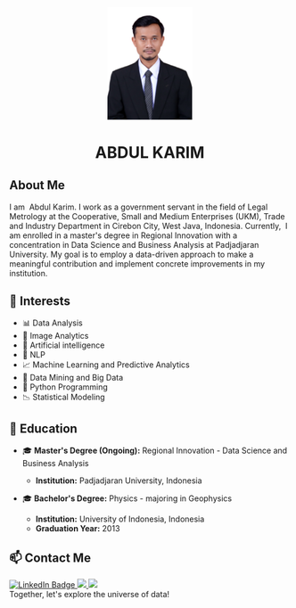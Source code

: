 <p align="center">
  <img src="Foto 3x4_Abdul Karim.jpg" alt="Profile Picture" width="30%" height="30%">
</p>
<h1 align="center">ABDUL KARIM</h1>

## About Me
I am  Abdul Karim. I work as a government servant in the field of Legal Metrology at the Cooperative, Small and Medium Enterprises (UKM), Trade and Industry Department in Cirebon City, West Java, Indonesia. Currently,  I am enrolled in a master's degree in Regional Innovation with a concentration in Data Science and Business Analysis at Padjadjaran University. My goal is to employ a data-driven approach to make a meaningful contribution and implement concrete improvements in my institution.

## 🌟 Interests
- 📊 Data Analysis 
- 🌄 Image Analytics 
- 🤖 Artificial intelligence
- 📑 NLP
- 📈 Machine Learning and Predictive Analytics
- 📡 Data Mining and Big Data
- 🐍 Python Programming
- 📉 Statistical Modeling
 
## 🧰 Education
- 🎓 **Master's Degree (Ongoing):** Regional Innovation - Data Science and Business Analysis 
  - **Institution:** Padjadjaran University, Indonesia
 
- 🎓 **Bachelor's Degree:** Physics - majoring in Geophysics
  - **Institution:** University of Indonesia, Indonesia
  - **Graduation Year:** 2013
    
## 📫 Contact Me

<div>
<a href="https://www.linkedin.com/in/abdul-karim-b88a7649/">
    <img src="https://img.shields.io/badge/LinkedIn-blue?style=for-the-badge&logo=linkedin&logoColor=white" alt="LinkedIn Badge"/>
  </a>
  <a href="https://mail.google.com/mail/u/0/?tab=rm&ogbl#inbox">
    <img src="https://img.shields.io/badge/gmail-%23D14836.svg?&style=for-the-badge&logo=gmail&logoColor=white" />
  </a>
  <a href="https://www.instagram.com/abdul.karim01/">
    <img src="https://img.shields.io/badge/instagram-%23dc2743.svg?&style=for-the-badge&logo=instagram&logoColor=white" />
  </a>
</div>
Together, let's explore the universe of data!
